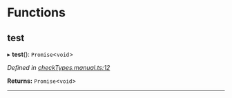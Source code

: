 

# Functions

<a id="test"></a>

##  test

▸ **test**(): `Promise`<`void`>

*Defined in [checkTypes.manual.ts:12](https://github.com/polkadot-js/api/blob/865e480/packages/api/src/checkTypes.manual.ts#L12)*

**Returns:** `Promise`<`void`>

___

